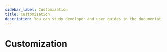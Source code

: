```yaml
---
sidebar_label: Customization
title: Customization
description: You can study developer and user guides in the documentation of the JavaScript Kanban library. Browse API reference, try out code examples and live demos.
---
```


# Customization
